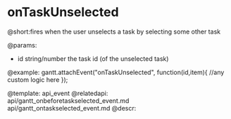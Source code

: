 onTaskUnselected
=============
@short:fires when the user unselects a task by selecting some other task
	

@params:
- id	string/number	the task id (of the unselected task)


@example:
gantt.attachEvent("onTaskUnselected", function(id,item){
    //any custom logic here
});

@template:	api_event
@relatedapi:
	api/gantt_onbeforetaskselected_event.md
    api/gantt_ontaskselected_event.md
@descr:
